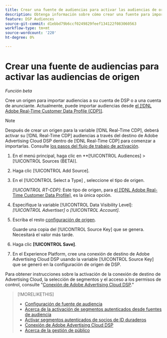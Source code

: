 ```yaml
---
title: Crear una fuente de audiencias para activar las audiencias de origen
description: Obtenga información sobre cómo crear una fuente para importar audiencias en su cuenta o en una cuenta de anunciante.
feature: DSP Audiences
source-git-commit: d1ebbd79b6ccf0249829feef134122f083060563
workflow-type: tm+mt
source-wordcount: '220'
ht-degree: 0%

---
```


# Crear una fuente de audiencias para activar las audiencias de origen

*Función beta*

<!-- Will this remain for admin users/Adobe account teams only? -->

Cree un origen para importar audiencias a su cuenta de DSP o a una cuenta de anunciante. Actualmente, puede importar audiencias desde [el [!DNL Adobe Real-Time Customer Data Profile (CDP)]](https://experienceleague.adobe.com/docs/experience-platform/rtcdp/overview.html).

>[!NOTE]
>
>Después de crear un origen para la variable [!DNL Real-Time CDP], deberá activar su [!DNL Real-Time CDP] audiencias a través del destino de Adobe Advertising Cloud DSP dentro de [!DNL Real-Time CDP] para comenzar a importarlas. Consulte [los pasos del flujo de trabajo de activación](source-about.md#workflow-sources).

1. En el menú principal, haga clic en **[!UICONTROL Audiences] > [!UICONTROL Sources (BETA)].

1. Haga clic [!UICONTROL Add Source].

1. En el [!UICONTROL Select a Type] , seleccione el tipo de origen.

   *[!UICONTROL RT-CDP]*: Este tipo de origen, para [el [!DNL Adobe Real-Time Customer Data Profile]](source-about.md), es la única opción.

1. Especifique la variable [!UICONTROL Data Visibility Level]: *[!UICONTROL Advertiser]* o *[!UICONTROL Account]*.

1. Escriba el resto [configuración de origen](source-settings.md).

   Guarde una copia del [!UICONTROL Source Key] que se genera. Necesitará el valor más tarde.

1. Haga clic **[!UICONTROL Save]**.

1. En el Experience Platform, cree una conexión de destino de Adobe Advertising Cloud DSP usando la variable [!UICONTROL Source Key] que se generó en la configuración de origen de DSP.

Para obtener instrucciones sobre la activación de la conexión de destino de Advertising Cloud, la selección de segmentos y el acceso a los permisos de control, consulte &quot;[Conexión de Adobe Advertising Cloud DSP](https://experienceleague.adobe.com/docs/experience-platform/destinations/catalog/advertising/adobe-advertising-cloud-connection.html).&quot;

>[!MORELIKETHIS]
>
>* [Configuración de fuente de audiencia](source-settings.md)
>* [Acerca de la activación de segmentos autenticados desde fuentes de audiencia](source-about.md)
>* [Activar segmentos autenticados de socios de ID duraderos](source-durable-id.md)<!-- title?-->
>* [Conexión de Adobe Advertising Cloud DSP](https://experienceleague.adobe.com/docs/experience-platform/destinations/catalog/advertising/adobe-advertising-cloud-connection.html)
>* [Acerca de la gestión de público](/help/dsp/audiences/audience-about.md)

